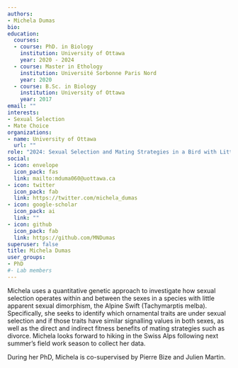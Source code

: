 ```yaml
---
authors:
- Michela Dumas
bio: 
education:
  courses:
  - course: PhD. in Biology
    institution: University of Ottawa
    year: 2020 - 2024
  - course: Master in Ethology
    institution: Université Sorbonne Paris Nord
    year: 2020
  - course: B.Sc. in Biology
    institution: University of Ottawa
    year: 2017
email: ""
interests:
- Sexual Selection
- Mate Choice
organizations:
- name: University of Ottawa
  url: ""
role: "2024: Sexual Selection and Mating Strategies in a Bird with Little Apparent Sexual Dimorphism"
social:
- icon: envelope
  icon_pack: fas
  link: mailto:mduma060@uottawa.ca
- icon: twitter
  icon_pack: fab
  link: https://twitter.com/michela_dumas
- icon: google-scholar
  icon_pack: ai
  link: ""
- icon: github
  icon_pack: fab
  link: https://github.com/MNDumas
superuser: false
title: Michela Dumas
user_groups:
- PhD
#- Lab members
---
```


Michela uses a quantitative genetic approach to investigate how sexual selection operates within and between the sexes in a species with little apparent sexual dimorphism, the Alpine Swift (Tachymarptis melba). Specifically, she seeks to identify which ornamental traits are under sexual selection and if those traits have similar signalling values in both sexes, as well as the direct and indirect fitness benefits of mating strategies such as divorce. Michela looks forward to hiking in the Swiss Alps following next summer’s field work season to collect her data. 

During her PhD, Michela is co-supervised by Pierre Bize and Julien Martin.
